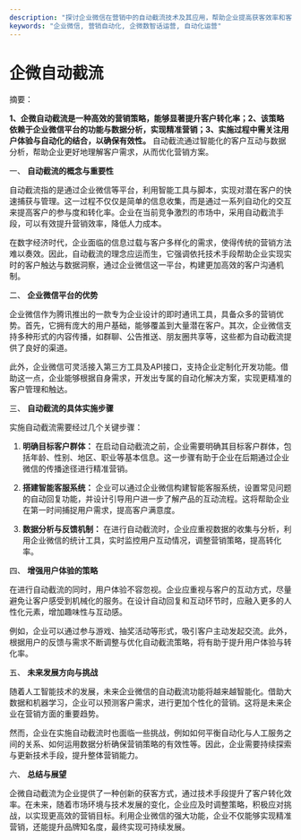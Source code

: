 ```yaml
---
description: "探讨企业微信在营销中的自动截流技术及其应用，帮助企业提高获客效率和客户转化率。"
keywords: "企业微信, 营销自动化, 企微数智话运营, 自动化运营"
---
```

# 企微自动截流

摘要：

**1、企微自动截流是一种高效的营销策略，能够显著提升客户转化率；2、该策略依赖于企业微信平台的功能与数据分析，实现精准营销；3、实施过程中需关注用户体验与自动化的结合，以确保有效性。** 自动截流通过智能化的客户互动与数据分析，帮助企业更好地理解客户需求，从而优化营销方案。

一、 **自动截流的概念与重要性**

自动截流指的是通过企业微信等平台，利用智能工具与脚本，实现对潜在客户的快速捕获与管理。这一过程不仅仅是简单的信息收集，而是通过一系列自动化的交互来提高客户的参与度和转化率。企业在当前竞争激烈的市场中，采用自动截流手段，可以有效提升营销效率，降低人力成本。

在数字经济时代，企业面临的信息过载与客户多样化的需求，使得传统的营销方法难以奏效。因此，自动截流的理念应运而生，它强调依托技术手段帮助企业实现实时的客户触达与数据洞察，通过企业微信这一平台，构建更加高效的客户沟通机制。

二、 **企业微信平台的优势**

企业微信作为腾讯推出的一款专为企业设计的即时通讯工具，具备众多的营销优势。首先，它拥有庞大的用户基础，能够覆盖到大量潜在客户。其次，企业微信支持多种形式的内容传播，如群聊、公告推送、朋友圈共享等，这些都为自动截流提供了良好的渠道。

此外，企业微信可灵活接入第三方工具及API接口，支持企业定制化开发功能。借助这一点，企业能够根据自身需求，开发出专属的自动化解决方案，实现更精准的客户管理和触达。

三、 **自动截流的具体实施步骤**

实施自动截流需要经过几个关键步骤：

1. **明确目标客户群体：** 在启动自动截流之前，企业需要明确其目标客户群体，包括年龄、性别、地区、职业等基本信息。这一步骤有助于企业在后期通过企业微信的传播途径进行精准营销。

2. **搭建智能客服系统：** 企业可以通过企业微信构建智能客服系统，设置常见问题的自动回复功能，并设计引导用户进一步了解产品的互动流程。这将帮助企业在第一时间捕捉用户需求，提高客户满意度。

3. **数据分析与反馈机制：** 在进行自动截流时，企业应重视数据的收集与分析，利用企业微信的统计工具，实时监控用户互动情况，调整营销策略，提高转化率。

四、 **增强用户体验的策略**

在进行自动截流的同时，用户体验不容忽视。企业应重视与客户的互动方式，尽量避免让客户感受到机械化的服务。在设计自动回复和互动环节时，应融入更多的人性化元素，增加趣味性与互动感。

例如，企业可以通过参与游戏、抽奖活动等形式，吸引客户主动发起交流。此外，根据用户的反馈与需求不断调整与优化自动截流策略，将有助于提升用户体验与转化率。

五、 **未来发展方向与挑战**

随着人工智能技术的发展，未来企业微信的自动截流功能将越来越智能化。借助大数据和机器学习，企业可以预测客户需求，进行更加个性化的营销。这将是未来企业在营销方面的重要趋势。

然而，企业在实施自动截流时也面临一些挑战，例如如何平衡自动化与人工服务之间的关系、如何运用数据分析确保营销策略的有效性等。因此，企业需要持续探索与更新技术手段，提升整体营销能力。

六、 **总结与展望**

企微自动截流为企业提供了一种创新的获客方式，通过技术手段提升了客户转化效率。在未来，随着市场环境与技术发展的变化，企业应及时调整策略，积极应对挑战，以实现更高效的营销目标。利用企业微信的强大功能，企业不仅能够实现精准营销，还能提升品牌知名度，最终实现可持续发展。
